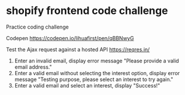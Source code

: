 # shopify frontend code challenge
Practice coding challenge

Codepen https://codepen.io/lihuafirst/pen/qBBNwyG

Test the Ajax request against a hosted API
https://reqres.in/

1. Enter an invalid email, display error message "Please provide a valid email address."
2. Enter a valid email without selecting the interest option, display error message "Testing purpose, please select an interest to try again."
3. Enter a valid email and select an interest, display "Success!"
